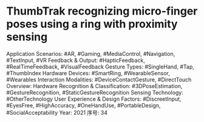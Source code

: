 # ThumbTrak recognizing micro-finger poses using a ring with proximity sensing

Application Scenarios: #AR, #Gaming, #MediaControl, #Navigation, #TextInput, #VR
Feedback & Output: #HapticFeedback, #RealTimeFeedback, #VisualFeedback
Gesture Types: #SingleHand, #Tap, #ThumbIndex
Hardware Devices: #SmartRing, #WearableSensor, #Wearables
Interaction Modalities: #DeviceContactGesture, #DirectTouch
Overview: Hardware
Recognition & Classification: #3DPoseEstimation, #GestureRecognition, #StaticGestureRecognition
Sensing Technology: #OtherTechnology
User Experience & Design Factors: #DiscreetInput, #EyesFree, #HighAccuracy, #OneHandUse, #PortableDesign, #SocialAcceptability
Year: 2021
序号: 34